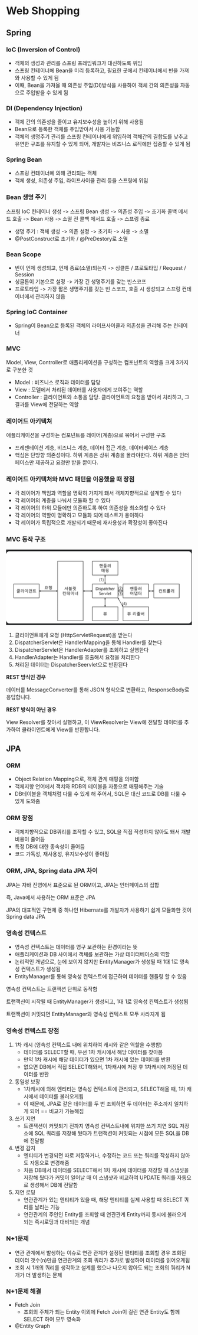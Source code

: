 <h1> Web Shopping</h1>

<h2> Spring</h2>

<h3> IoC (Inversion of Control)</h3>
<ul>
    <li>객체의 생성과 관리를 스프링 프레임워크가 대신하도록 위임</li>
    <li>스프링 컨테이너에 Bean을 미리 등록하고, 필요한 곳에서 컨테이너에서 빈을 가져와 사용할 수 있게 됨</li>
    <li>이때, Bean을 가져올 때 의존성 주입(DI)방식을 사용하여 객체 간의 의존성을 자동으로 주입받을 수 있게 됨</li>
</ul>

<h3> DI (Dependency Injection)</h3>
<ul>
    <li>객체 간의 의존성을 줄이고 유지보수성을 높이기 위해 사용됨</li>
    <li>Bean으로 등록한 객체를 주입받아서 사용 가능함</li>
    <li>객체의 생명주기 관리를 스프링 컨테이너에게 위임하여 객체간의 결합도를 낮추고 유연한 구조를 유지할 수 있게 되어, 개발자는 비즈니스 로직에만 집중할 수 있게 됨</li>
</ul>

<h3> Spring Bean</h3>
<ul>
    <li>스프링 컨테이너에 의해 관리되는 객체</li>
    <li>객체 생성, 의존성 주입, 라이프사이클 관리 등을 스프링에 위임</li>
</ul>

<h3> Bean 생명 주기</h3>
<p>스프링 IoC 컨테이너 생성 -> 스프링 Bean 생성 -> 의존성 주입 -> 초기화 콜백 메서드 호출 -> Bean 사용 -> 소멸 전 콜백 메서드 호출 -> 스프링 종료</p>
<ul>
    <li>생명 주기 : 객체 생성 -> 의존 설정 -> 초기화 -> 사용 -> 소멸</li>
    <li>@PostConstruct로 초기화 / @PreDestory로 소멸</li>
</ul>

<h3> Bean Scope</h3>
<ul>
    <li>빈이 언제 생성되고, 언제 종료(소멸)되는지 -> 싱클톤 / 프로토타입 / Request / Session</li>
    <li>싱글톤이 기본으로 설정 -> 가장 긴 생명주기를 갖는 빈스코프</li>
    <li>프로토타입 -> 가장 짧은 생명주기를 갖는 빈 스코프, 호출 시 생성되고 스프링 컨테이너에서 관리하지 않음</li>
</ul>

<h3> Spring IoC Container</h3>
<ul>
    <li>Spring이 Bean으로 등록된 객체의 라이프사이클과 의존성을 관리해 주는 컨테이너</li>
</ul>

<h3> MVC</h3>
<p>Model, View, Controller로 애플리케이션을 구성하는 컴포넌트의 역할을 크게 3가지로 구분한 것</p>
<ul>
    <li>Model : 비즈니스 로직과 데이터를 담당</li>
    <li>View : 모델에서 처리된 데이터를 사용자에게 보여주는 역할</li>
    <li>Controller : 클라이언트와 소통을 담당. 클라이언트의 요청을 받아서 처리하고, 그 결과를 View에 전달하는 역할</li>
</ul>

<h3> 레이어드 아키텍쳐</h3>
<p>애플리케이션을 구성하는 컴포넌트를 레이어(계층)으로 묶어서 구성한 구조</p>
<ul>
    <li>프레젠테이션 계층, 비즈니스 계층, 데이터 접근 계층, 데이터베이스 계층</li>
    <li>핵심은 단방향 의존성이다. 하위 계층은 상위 계층을 몰라야한다. 하위 계층은 인터페이스만 제공하고 요청만 받을 뿐이다.</li>
</ul>

<h3> 레이어드 아키텍처와 MVC 패턴을 이용했을 때 장점</h3>
<ul>
    <li>각 레이어가 책임과 역할을 명확히 가지게 돼서 객체지향적으로 설계할 수 있다</li>
    <li>각 레이어의 계층을 나눠서 모듈화 할 수 있다</li>
    <li>각 레이어의 하위 모듈에만 의존하도록 하여 의존성을 최소화할 수 있다</li>
    <li>각 레이어의 역할이 명확하고 모듈화 되어 테스트가 용이하다</li>
    <li>각 레이어가 독립적으로 개발되기 때문에 재사용성과 확장성이 좋아진다</li>
</ul>

<h3> MVC 동작 구조</h3>

![img.png](img.png)
<ol>
    <li>클라이언트에게 요청 (HttpServletRequest)을 받는다</li>
    <li>DispatcherServlet은 HandlerMapping을 통해 Handler를 찾는다</li>
    <li>DispatcherServlet은 HandlerAdapter를 조회하고 실행한다</li>
    <li>HandlerAdapter는 Handler를 호출해서 요청을 처리한다</li>
    <li>처리된 데이터는 DispatcherSeervlet으로 반환된다</li>
</ol>
<p><strong>REST 방식인 경우</strong></p>
<p>데이터를 MessageConverter를 통해 JSON 형식으로 변환하고, ResponseBody로 응답합니다.</p>

<p><strong>REST 방식이 아닌 경우</strong></p>
<p>View Resolver를 찾아서 실행하고, 이 ViewResolver는 View에 전달할 데이터를 추가하여 클라이언트에게 View를 반환합니다.</p>

<h2> JPA</h2>
<h3> ORM</h3>
<ul>
    <li>Object Relation Mapping으로, 객체 관계 매핑을 의미함</li>
    <li>객체지향 언어에서 객치와 RDB의 테이블을 자동으로 매핑해주는 기술</li>
    <li>DB테이블을 객체처럼 다룰 수 있게 해 주어서, SQL문 대신 코드로 DB를 다룰 수 있게 도와줌</li>
</ul>

<h3> ORM 장점</h3>
<ul>
    <li>객체지향적으로 DB쿼리를 조작할 수 있고, SQL을 직접 작성하지 않아도 돼서 개발 비용이 줄어듬</li>
    <li>특정 DB에 대한 종속성이 줄어듬</li>
    <li>코드 가독성, 재사용성, 유지보수성이 좋아짐</li>
</ul>

<h3> ORM, JPA, Spring data JPA 차이</h3>
<p>JPA는 자바 진영에서 표준으로 된 ORM이고, JPA는 인터페이스의 집합</p>
<p>즉, Java에서 사용하는 ORM 표준은 JPA</p>
<p>JPA의 대표적인 구현체 중 하나인 Hibernate를 개발자가 사용하기 쉽게 모듈화한 것이 Spring data JPA</p>

<h3> 영속성 컨텍스트</h3>
<ul>
    <li>영속성 컨텍스트는 데이터를 영구 보관하는 환경이라는 뜻</li>
    <li>애플리케이션과 DB 사이에서 객체를 보관하는 가상 데이터베이스의 역할</li>
    <li>논리적인 개념으로, 눈에 보이지 않지만 EntityManager가 생성될 때 1대 1로 영속성 컨텍스트가 생성됨</li>
    <li>EntityManager를 통해 영속성 컨텍스트에 접근하여 데이터를 핸들링 할 수 있음</li>
</ul>

<p>영속성 컨텍스트는 트랜잭션 단위로 동작함</p>
<p>트랜잭션이 시작될 때 EntityManager가 생성되고, 1대 1로 영속성 컨텍스트가 생성됨</p>
<p>트랜잭션이 커밋되면 EntityManager와 영속성 컨텍스트 모두 사라지게 됨</p>

<h3> 영속성 컨텍스트 장점</h3>
<ol>
    <li>1차 캐시 (영속성 컨텍스트 내에 위치하여 캐시와 같은 역할을 수행함)
        <ul>
            <li>데이터를 SELECT할 때, 우선 1차 캐시에서 해당 데이터를 찾아봄</li>
            <li>만약 1차 캐시에 해당 데이터가 있으면 1차 캐시에 있는 데이터를 반환</li>
            <li>없으면 DB에서 직접 SELECT해와서, 1차캐시에 저장 후 1차캐시에 저장된 데이터를 반환</li>
        </ul>
    </li>
    <li>동일성 보장
        <ul>
            <li>1차캐시에 의해 엔티티는 영속성 컨텍스트에 관리되고, SELECT해올 때, 1차 캐시에서 데이터를 불러오게됨</li>
            <li>이 때문에, JPA로 같은 데이터를 두 번 조회하면 두 데이터는 주소까지 일치하게 되어 == 비교가 가능해짐</li>
        </ul>
    </li>
    <li>쓰기 지연
        <ul>
            <li>트랜잭션이 커밋되기 전까지 영속성 컨텍스트내에 위치한 쓰기 지연 SQL 저장소에 SQL 쿼리를 저장해 뒀다가 트랜잭션이 커밋되는 시점에 모든 SQL을 DB에 전달함</li>
        </ul>
    </li>
    <li>변경 감지
        <ul>
            <li>엔티티가 변경되면 따로 저장하거나, 수정하는 코드 또는 쿼리를 작성하지 않아도 자동으로 변경해줌</li>
            <li>처음 DB에서 데이터를 SELECT해서 1차 캐시에 데이터를 저장할 때 스냅샷을 저장해 뒀다가 커밋이 일어날 때 이 스냅샷과 비교하여 UPDATE 쿼리를 자동으로 생성해서 DB에 전달함</li>
        </ul>
    </li>
    <li>지연 로딩
        <ul>
            <li>연관관계가 있는 엔티티가 있을 때, 해당 엔티티를 실제 사용할 때 SELECT 쿼리를 날리는 기능</li>
            <li>연관관계의 주인인 Entity를 조회할 때 연관관계 Entity까지 동시에 불러오게 되는 즉시로딩과 대비되는 개념</li>
        </ul>
    </li>
</ol>

<h3> N+1문제</h3>
<ul>
    <li>연관 관계에서 발생하는 이슈로 연관 관계가 설정된 엔티티를 조회할 경우 조회된 데이터 갯수(n)만큼 연관관계의 조회 쿼리가 추가로 발생하여 데이터를 읽어오게됨</li>
    <li>조회 시 1개의 쿼리를 생각하고 설계를 했으나 나오지 않아도 되는 조회의 쿼리가 N개가 더 발생하는 문제</li>
</ul>

<h3> N+1문제 해결</h3>
<ul>
    <li>Fetch Join
        <ul>
            <li>조회의 주체가 되는 Entity 이외에 Fetch Join이 걸린 연관 Entity도 함께 SELECT 하여 모두 영속화</li>
        </ul>
    </li>
    <li>@Entity Graph
    </li>
</ul>
